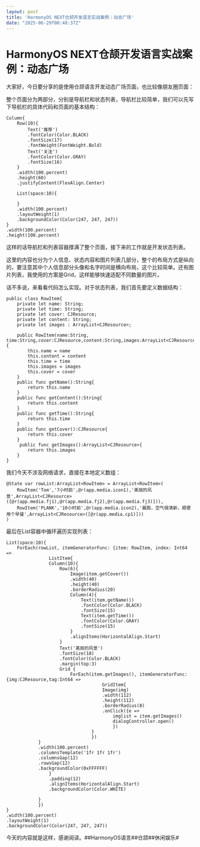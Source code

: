 ```yaml
---
layout: post
title: 'HarmonyOS NEXT仓颉开发语言实战案例：动态广场'
date: "2025-06-29T00:48:37Z"
---
```

HarmonyOS NEXT仓颉开发语言实战案例：动态广场
=============================

大家好，今日要分享的是使用仓颉语言开发动态广场页面，也比较像朋友圈页面：

整个页面分为两部分，分别是导航栏和状态列表，导航栏比较简单，我们可以先写下导航栏的具体代码和页面的基本结构：

    Column{
        Row(10){
            Text('推荐')
            .fontColor(Color.BLACK)
            .fontSize(17)
            .fontWeight(FontWeight.Bold)
            Text('关注')
            .fontColor(Color.GRAY)
            .fontSize(16)
        }
        .width(100.percent)
        .height(60)
        .justifyContent(FlexAlign.Center)
        
        List(space:10){
    
    	}
        .width(100.percent)
        .layoutWeight(1)
        .backgroundColor(Color(247, 247, 247))
    }
    .width(100.percent)
    .height(100.percent)

这样的话导航栏和列表容器撑满了整个页面，接下来的工作就是开发状态列表。

这里的内容也分为个人信息、状态内容和图片列表几部分，整个的布局方式是纵向的，要注意其中个人信息部分头像和名字时间是横向布局，这个比较简单。还有图片列表，我使用的方案是Grid，这样能够快速适配不同数量的图片。

话不多说，来看看代码怎么实现。对于状态列表，我们首先要定义数据结构：

    public class RowItem{
        private let name: String;
        private let time: String;
        private let cover: CJResource;
        private let content: String;
        private let images : ArrayList<CJResource>;
        
        public RowItem(name:String, time:String,cover:CJResource,content:String,images:ArrayList<CJResource>){
            this.name = name
            this.content = content
            this.time = time
            this.images = images
            this.cover = cover
        }
        public func getName():String{
            return this.name
        }
        public func getContent():String{
            return this.content
        }
        public func getTime():String{
            return this.time
        }
        public func getCover():CJResource{
            return this.cover
        }
         public func getImages():ArrayList<CJResource>{
            return this.images
        }
    }

我们今天不涉及网络请求，直接在本地定义数组：

    @State var rowList:ArrayList<RowItem> = ArrayList<RowItem>(
        RowItem('Tom','7小时前',@r(app.media.icon1),'美丽的风景',ArrayList<CJResource>([@r(app.media.fj1),@r(app.media.fj2),@r(app.media.fj3)])),
        RowItem('PLANK','10小时前',@r(app.media.icon2),'晨跑，空气很清新，顺便用个早餐',ArrayList<CJResource>([@r(app.media.cp1)]))
    )

最后在List容器中循环遍历实现列表：

    List(space:10){
        ForEach(rowList, itemGeneratorFunc: {item: RowItem, index: Int64 =>
                    ListItem{
                    Column(10){
                        Row(6){
                            Image(item.getCover())
                            .width(40)
                            .height(40)
                            .borderRadius(20)
                            Column(4){
                                Text(item.getName())
                                .fontColor(Color.BLACK)
                                .fontSize(15)
                                Text(item.getTime())
                                .fontColor(Color.GRAY)
                                .fontSize(15)
                            }
                            .alignItems(HorizontalAlign.Start)
                        }
                        Text('美丽的风景')
                        .fontSize(18)
                        .fontColor(Color.BLACK)
                        .margin(top:3)
                        Grid {
                            ForEach(item.getImages(), itemGeneratorFunc: {img:CJResource,tag:Int64 =>
                                        GridItem{
                                        Image(img)
                                        .width(112)
                                        .height(112)
                                        .borderRadius(8)
                                        .onClick({e =>
                                            imglist = item.getImages()
                                            dialogController.open()
                                            })
                                    }
                                    })
                }
                .width(100.percent)
                .columnsTemplate('1fr 1fr 1fr')
                .columnsGap(12)
                .rowsGap(12)
                .backgroundColor(0xFFFFFF)
                    }
                    .padding(12)
                    .alignItems(HorizontalAlign.Start)
                    .backgroundColor(Color.WHITE)
                   
                }
                })
    }
    .width(100.percent)
    .layoutWeight(1)
    .backgroundColor(Color(247, 247, 247))

今天的内容就是这样，感谢阅读。##HarmonyOS语言##仓颉##休闲娱乐#